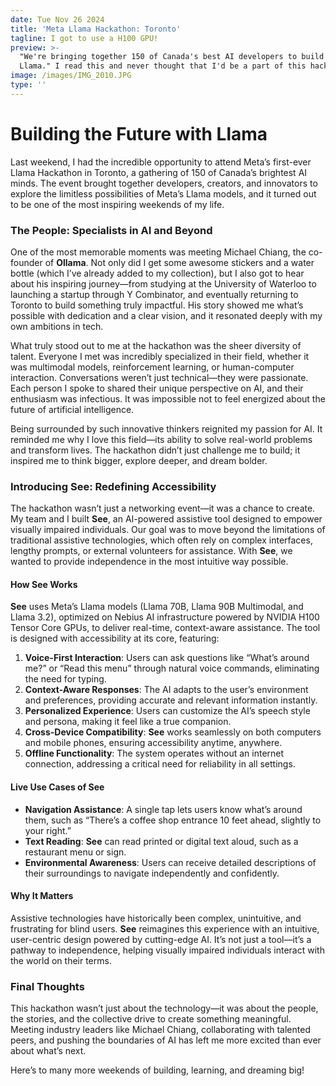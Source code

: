 ```yaml
---
date: Tue Nov 26 2024
title: 'Meta Llama Hackathon: Toronto'
tagline: I got to use a H100 GPU!
preview: >-
  "We're bringing together 150 of Canada's best AI developers to build using
  Llama." I read this and never thought that I'd be a part of this hackathon.
image: /images/IMG_2010.JPG
type: ''
---
```

# Building the Future with Llama

Last weekend, I had the incredible opportunity to attend Meta’s first-ever Llama Hackathon in Toronto, a gathering of 150 of Canada’s brightest AI minds. The event brought together developers, creators, and innovators to explore the limitless possibilities of Meta’s Llama models, and it turned out to be one of the most inspiring weekends of my life.  

### The People: Specialists in AI and Beyond  
One of the most memorable moments was meeting Michael Chiang, the co-founder of **Ollama**. Not only did I get some awesome stickers and a water bottle (which I’ve already added to my collection), but I also got to hear about his inspiring journey—from studying at the University of Waterloo to launching a startup through Y Combinator, and eventually returning to Toronto to build something truly impactful. His story showed me what’s possible with dedication and a clear vision, and it resonated deeply with my own ambitions in tech.  

What truly stood out to me at the hackathon was the sheer diversity of talent. Everyone I met was incredibly specialized in their field, whether it was multimodal models, reinforcement learning, or human-computer interaction. Conversations weren’t just technical—they were passionate. Each person I spoke to shared their unique perspective on AI, and their enthusiasm was infectious. It was impossible not to feel energized about the future of artificial intelligence.  

Being surrounded by such innovative thinkers reignited my passion for AI. It reminded me why I love this field—its ability to solve real-world problems and transform lives. The hackathon didn’t just challenge me to build; it inspired me to think bigger, explore deeper, and dream bolder.  

### Introducing **See**: Redefining Accessibility  
The hackathon wasn’t just a networking event—it was a chance to create. My team and I built **See**, an AI-powered assistive tool designed to empower visually impaired individuals. Our goal was to move beyond the limitations of traditional assistive technologies, which often rely on complex interfaces, lengthy prompts, or external volunteers for assistance. With **See**, we wanted to provide independence in the most intuitive way possible.  

#### How **See** Works  
**See** uses Meta’s Llama models (Llama 70B, Llama 90B Multimodal, and Llama 3.2), optimized on Nebius AI infrastructure powered by NVIDIA H100 Tensor Core GPUs, to deliver real-time, context-aware assistance. The tool is designed with accessibility at its core, featuring:  

1. **Voice-First Interaction**: Users can ask questions like “What’s around me?” or “Read this menu” through natural voice commands, eliminating the need for typing.  
2. **Context-Aware Responses**: The AI adapts to the user’s environment and preferences, providing accurate and relevant information instantly.  
3. **Personalized Experience**: Users can customize the AI’s speech style and persona, making it feel like a true companion.  
4. **Cross-Device Compatibility**: **See** works seamlessly on both computers and mobile phones, ensuring accessibility anytime, anywhere.  
5. **Offline Functionality**: The system operates without an internet connection, addressing a critical need for reliability in all settings.  

#### Live Use Cases of **See**  
- **Navigation Assistance**: A single tap lets users know what’s around them, such as “There’s a coffee shop entrance 10 feet ahead, slightly to your right.”  
- **Text Reading**: **See** can read printed or digital text aloud, such as a restaurant menu or sign.  
- **Environmental Awareness**: Users can receive detailed descriptions of their surroundings to navigate independently and confidently.  

#### Why It Matters  
Assistive technologies have historically been complex, unintuitive, and frustrating for blind users. **See** reimagines this experience with an intuitive, user-centric design powered by cutting-edge AI. It’s not just a tool—it’s a pathway to independence, helping visually impaired individuals interact with the world on their terms.  

### Final Thoughts  
This hackathon wasn’t just about the technology—it was about the people, the stories, and the collective drive to create something meaningful. Meeting industry leaders like Michael Chiang, collaborating with talented peers, and pushing the boundaries of AI has left me more excited than ever about what’s next.  

Here’s to many more weekends of building, learning, and dreaming big!
